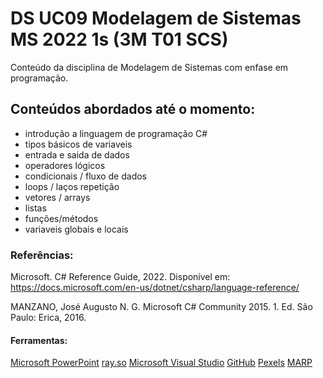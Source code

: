 # DS UC09 Modelagem de Sistemas MS 2022 1s (3M T01 SCS)
Conteúdo da disciplina de Modelagem de Sistemas com enfase em programação.

## Conteúdos abordados até o momento:
- introdução a linguagem de programação C#
- tipos básicos de variaveis
- entrada e saida de dados
- operadores lógicos
- condicionais / fluxo de dados
- loops / laços repetição
- vetores / arrays
- listas
- funções/métodos
- variaveis globais e locais

### Referências:
Microsoft. C# Reference Guide,  2022. Disponível em: https://docs.microsoft.com/en-us/dotnet/csharp/language-reference/​

MANZANO, José Augusto N. G. Microsoft C# Community 2015. 1. Ed. São Paulo: Erica, 2016.

#### Ferramentas:
[Microsoft PowerPoint](https://products.office.com/powerpoint)
[ray.so](https://ray.so)
[Microsoft Visual Studio](https://visualstudio.microsoft.com/pt-br/)
[GitHub](https://github.com/)
[Pexels](https://pexels.com)
[MARP](https://marp.app/)
